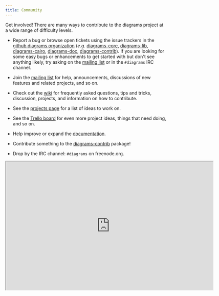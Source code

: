 ```yaml
---
title: Community
---
```


Get involved!  There are many ways to contribute to the diagrams
project at a wide range of difficulty levels.

* Report a bug or browse open tickets using the issue trackers in the
  [github diagrams organization](http://github.com/diagrams) (*e.g.*
  [diagrams-core](http://github.com/diagrams/diagrams-core/issues),
  [diagrams-lib](http://github.com/diagrams/diagrams-lib/issues),
  [diagrams-cairo](http://github.com/diagrams/diagrams-cairo/issues),
  [diagrams-doc](http://github.com/diagrams/diagrams-doc/issues),
  [diagrams-contrib](http://github.com/diagrams/diagrams-contrib/issues)). If
  you are looking for some easy bugs or enhancements to get started
  with but don't see anything likely, try asking on the
  [mailing list](http://groups.google.com/group/diagrams-discuss) or
  in the `#diagrams` IRC channel.

* Join the
  [mailing list](http://groups.google.com/group/diagrams-discuss) for
  help, announcements, discussions of new features and related
  projects, and so on.

* Check out the [wiki](http://haskell.org/haskellwiki/Diagrams) for
  frequently asked questions, tips and tricks, discussion, projects,
  and information on how to contribute.

* See the
  [projects page](http://www.haskell.org/haskellwiki/Diagrams/Projects#Potential_projects)
  for a list of ideas to work on.

* See the [Trello board](https://trello.com/b/pL6YdKgz) for even more
  project ideas, things that need doing, and so on.

* Help improve or expand the
  [documentation](http://github.com/diagrams/diagrams-doc).

* Contribute something to the
  [diagrams-contrib](http://github.com/diagrams/diagrams-contrib) package!

* Drop by the IRC channel: `#diagrams` on freenode.org.

<iframe src="http://webchat.freenode.net?channels=diagrams" width="647" height="400"></iframe>
